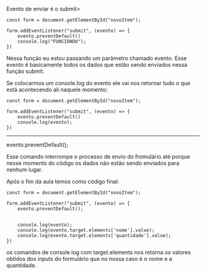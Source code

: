 Evento de enviar é o submit>

    const form = document.getElementById("novoItem");

    form.addEventListener("submit", (evento) => {
        evento.preventDefault()
        console.log("FUNCIONOU");
    })

Nessa função eu estou passando um parâmetro chamado evento. Esse evento é basicamente todos os dados que estão sendo enviados nessa função submit.

Se colocarmos um console.log do evento ele vai nos retornar tudo o que está acontecendo ali naquele momento:

    const form = document.getElementById("novoItem");

    form.addEventListener("submit", (evento) => {
        evento.preventDefault()
        console.log(evento);
    })

-----------------

evento.preventDefault();

Esse comando interrompe o processo de envio do fromulário até porque nesse momento do código os dados não estão sendo enviados para nenhum lugar.

Após o fim da aula temos como código final:

    const form = document.getElementById("novoItem");

    form.addEventListener("submit", (evento) => {
        evento.preventDefault();


        console.log(evento);
        console.log(evento.target.elements['nome'].value);
        console.log(evento.target.elements['quantidade'].value);
    })

os comandos de console.log com target.elements nos retorna os valores obtidos dos inputs do formulário que no nossa caso é o nome e a quantidade.



